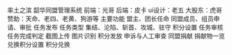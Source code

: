 率土之滨 韶华同盟管理系统
  前端：光哥
  后端：皮卡
  ui设计：老五
  大股东：虎哥
  赞助：天命、老四、老黄、狗游等
主要功能
   盟主、团长任命
   同盟成员、组员申请、审批
   任务发布
      任务类型
          集结、沦陷、斩首、攻城、驻守
      积分设置
   任务审核
      任务完成判定
         截图上传
         图片识别
         积分发放
         申诉与人工审查
   同盟捐献
       捐献物一览
       兑换积分设置
       积分兑换
      
      
      
       
